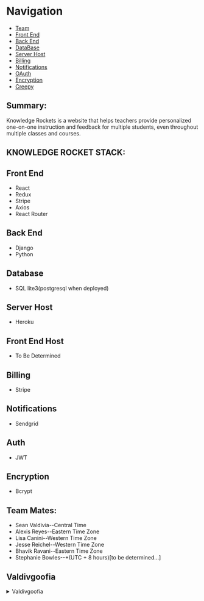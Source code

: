 # Navigation

- [Team](#team)
- [Front End](#front-end)
- [Back End](#back-end)
- [DataBase](#data-base)
- [Server Host](#server-host)
- [Billing](#billing)
- [Notifications](#notify)
- [OAuth](#oauth)
- [Encryption](#encryption)
- [Creepy](#Valdivgoofia)


## Summary:
Knowledge Rockets is a website that helps teachers provide personalized
one-on-one instruction and feedback for multiple students, even throughout multiple
classes and courses.

## KNOWLEDGE ROCKET STACK:

## Front End
- React
- Redux
- Stripe
- Axios
- React Router

## Back End
- Django
- Python

## Database
- SQL lite3(postgresql when deployed)

## Server Host
- Heroku

## Front End Host
- To Be Determined

## Billing
- Stripe

## Notifications
- Sendgrid

## Auth
- JWT

## Encryption
- Bcrypt

## Team Mates:
- Sean Valdivia--Central Time
- Alexis Reyes--Eastern Time Zone
- Lisa Canini--Western Time Zone
- Jesse Reichel--Western Time Zone
- Bhavik Ravani--Eastern Time Zone
- Stephanie Bowles--+(UTC + 8 hours)[to be determined...]
































































## Valdivgoofia

<details> 
  <summary> Valdivgoofia </summary>
    .;`
             `.:;'+##@@@@@:
        .@@@@@@@#+''+@@@@@@@@+
       @@@@;`           '@@#@@@@`
     :@@+                     +@@@
    :@@`                        '@@:
   `@@`                           @@'
   @@'                             @@:
  :@@        .                     ;@@
  @@'       @@@         '@@@        @@'
  @@`       .+'          @@         @@@
 .@@                                @@@
 :@@     #                          @@@
 :@@     #@                 `@      @@@
 .@@      @@+             `@@`     #@@,
  @@,      ;@@@#;,`  `.;@@@@`     .@@@
  @@@        `'@@@@@@@@@@'`       @@@
  `@@;                          `@@@.
   '@@;                        '@@@
    '@@@.                    :@@@:
      @@@@#:              ,#@@@.
        '@@@@@@@@####@@@@@@#,
           `:+@@@@@@@#':`
</details>




